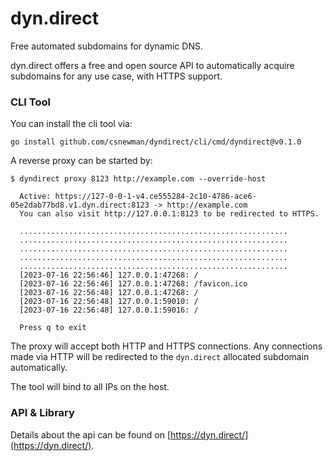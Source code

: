 # dyn.direct

Free automated subdomains for dynamic DNS.

dyn.direct offers a free and open source API to automatically acquire subdomains for any use case, with HTTPS support.

### CLI Tool

You can install the cli tool via:

```
go install github.com/csnewman/dyndirect/cli/cmd/dyndirect@v0.1.0
```

A reverse proxy can be started by:

```
$ dyndirect proxy 8123 http://example.com --override-host
                                                                                                              
  Active: https://127-0-0-1-v4.ce555284-2c10-4786-ace6-05e2dab77bd8.v1.dyn.direct:8123 -> http://example.com  
  You can also visit http://127.0.0.1:8123 to be redirected to HTTPS.                                         
                                                                                                              
  ............................................................                                                
  ............................................................                                                
  ............................................................                                                
  ............................................................                                                
  ............................................................                                                
  [2023-07-16 22:56:46] 127.0.0.1:47268: /                                                                    
  [2023-07-16 22:56:46] 127.0.0.1:47268: /favicon.ico                                                         
  [2023-07-16 22:56:48] 127.0.0.1:47268: /                                                                    
  [2023-07-16 22:56:48] 127.0.0.1:59010: /                                                                    
  [2023-07-16 22:56:48] 127.0.0.1:59016: /                                                                    
                                                                                                              
  Press q to exit
```

The proxy will accept both HTTP and HTTPS connections. Any connections made via HTTP will be redirected to
the `dyn.direct` allocated subdomain automatically.

The tool will bind to all IPs on the host.

### API & Library

Details about the api can be found on [https://dyn.direct/](https://dyn.direct/).
